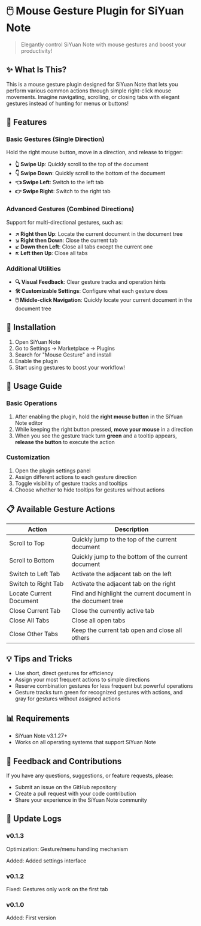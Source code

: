 # 🖱️ Mouse Gesture Plugin for SiYuan Note

> Elegantly control SiYuan Note with mouse gestures and boost your productivity!


## ✨ What Is This?

This is a mouse gesture plugin designed for SiYuan Note that lets you perform various common actions through simple right-click mouse movements. Imagine navigating, scrolling, or closing tabs with elegant gestures instead of hunting for menus or buttons!

## 🚀 Features

### Basic Gestures (Single Direction)

Hold the right mouse button, move in a direction, and release to trigger:

- **👆 Swipe Up**: Quickly scroll to the top of the document
- **👇 Swipe Down**: Quickly scroll to the bottom of the document
- **👈 Swipe Left**: Switch to the left tab
- **👉 Swipe Right**: Switch to the right tab

### Advanced Gestures (Combined Directions)

Support for multi-directional gestures, such as:

- **↗️ Right then Up**: Locate the current document in the document tree
- **↘️ Right then Down**: Close the current tab
- **↙️ Down then Left**: Close all tabs except the current one
- **↖️ Left then Up**: Close all tabs

### Additional Utilities

- **🔍 Visual Feedback**: Clear gesture tracks and operation hints
- **🛠️ Customizable Settings**: Configure what each gesture does
- **🖱️ Middle-click Navigation**: Quickly locate your current document in the document tree

## 🔧 Installation

1. Open SiYuan Note
2. Go to Settings → Marketplace → Plugins
3. Search for "Mouse Gesture" and install
4. Enable the plugin
5. Start using gestures to boost your workflow!

## 📖 Usage Guide

### Basic Operations

1. After enabling the plugin, hold the **right mouse button** in the SiYuan Note editor
2. While keeping the right button pressed, **move your mouse** in a direction
3. When you see the gesture track turn **green** and a tooltip appears, **release the button** to execute the action

### Customization

1. Open the plugin settings panel
2. Assign different actions to each gesture direction
3. Toggle visibility of gesture tracks and tooltips
4. Choose whether to hide tooltips for gestures without actions

## 📋 Available Gesture Actions

| Action | Description |
|--------|-------------|
| Scroll to Top | Quickly jump to the top of the current document |
| Scroll to Bottom | Quickly jump to the bottom of the current document |
| Switch to Left Tab | Activate the adjacent tab on the left |
| Switch to Right Tab | Activate the adjacent tab on the right |
| Locate Current Document | Find and highlight the current document in the document tree |
| Close Current Tab | Close the currently active tab |
| Close All Tabs | Close all open tabs |
| Close Other Tabs | Keep the current tab open and close all others |

## 💡 Tips and Tricks

- Use short, direct gestures for efficiency
- Assign your most frequent actions to simple directions
- Reserve combination gestures for less frequent but powerful operations
- Gesture tracks turn green for recognized gestures with actions, and gray for gestures without assigned actions

## 📊 Requirements

- SiYuan Note v3.1.27+
- Works on all operating systems that support SiYuan Note

## 🤝 Feedback and Contributions

If you have any questions, suggestions, or feature requests, please:

- Submit an issue on the GitHub repository
- Create a pull request with your code contribution
- Share your experience in the SiYuan Note community

## 📄 Update Logs

### v0.1.3
Optimization: Gesture/menu handling mechanism

Added: Added settings interface

### v0.1.2
Fixed: Gestures only work on the first tab

### v0.1.0
Added: First version